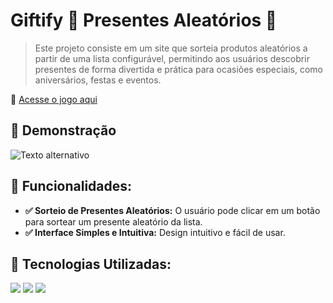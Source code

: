 # Giftify 🎁 Presentes Aleatórios 🎲

> Este projeto consiste em um site que sorteia produtos aleatórios a partir de uma lista configurável, permitindo aos usuários descobrir presentes de forma divertida e prática para ocasiões especiais, como aniversários, festas e eventos.

🔗 [Acesse o jogo aqui](https://codebytayne.github.io/Giftify/)

## 🎯 Demonstração 

![Texto alternativo](src/media/banner.gif/)

## 🔁 Funcionalidades:

- **✅ Sorteio de Presentes Aleatórios:** O usuário pode clicar em um botão para sortear um presente aleatório da lista.
- **✅ Interface Simples e Intuitiva:** Design intuitivo e fácil de usar.

## 🚀 Tecnologias Utilizadas:

<img src="https://img.shields.io/badge/JavaScript-F7DF1E?style=for-the-badge&logo=javascript&logoColor=black"/>
<img src="https://img.shields.io/badge/HTML5-E34F26?style=for-the-badge&logo=html5&logoColor=white"/>
<img src="https://img.shields.io/badge/CSS3-1572B6?style=for-the-badge&logo=css3&logoColor=white"/>


    


